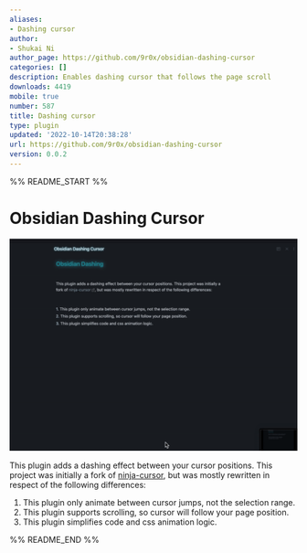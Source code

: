 ```yaml
---
aliases:
- Dashing cursor
author:
- Shukai Ni
author_page: https://github.com/9r0x/obsidian-dashing-cursor
categories: []
description: Enables dashing cursor that follows the page scroll
downloads: 4419
mobile: true
number: 587
title: Dashing cursor
type: plugin
updated: '2022-10-14T20:38:28'
url: https://github.com/9r0x/obsidian-dashing-cursor
version: 0.0.2
---
```


%% README_START %%

# Obsidian Dashing Cursor

![Demo](https://raw.githubusercontent.com/9r0x/obsidian-dashing-cursor/HEAD/demo.gif)

This plugin adds a dashing effect between your cursor positions. This project was initially a fork of [ninja-cursor](https://github.com/vrtmrz/ninja-cursor), but was mostly rewritten in respect of the following differences:

1. This plugin only animate between cursor jumps, not the selection range.
2. This plugin supports scrolling, so cursor will follow your page position.
3. This plugin simplifies code and css animation logic.


%% README_END %%